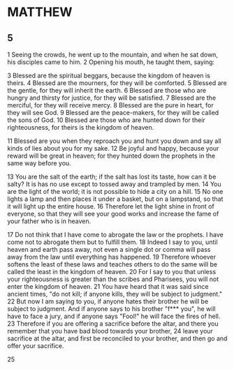 # MATTHEW

## 5

1 Seeing the crowds, he went up to the mountain, and when he sat down, his disciples came to him. 2 Opening his mouth, he taught them, saying:

3 Blessed are the spiritual beggars, because the kingdom of heaven is theirs.
4 Blessed are the mourners, for they will be comforted.
5 Blessed are the gentle, for they will inherit the earth.
6 Blessed are those who are hungry and thirsty for justice, for they will be satisfied.
7 Blessed are the merciful, for they will receive mercy.
8 Blessed are the pure in heart, for they will see God.
9 Blessed are the peace-makers, for they will be called the sons of God.
10 Blessed are those who are hunted down for their righteousness, for theirs is the kingdom of heaven.

11 Blessed are you when they reproach you and hunt you down and say all kinds of lies about you for my sake. 12 Be joyful and happy, because your reward will be great in heaven; for they hunted down the prophets in the same way before you.

13 You are the salt of the earth; if the salt has lost its taste, how can it be salty? It is has no use except to tossed away and trampled by men. 14 You are the light of the world; it is not possible to hide a city on a hill. 15 No one lights a lamp and then places it under a basket, but on a lampstand, so that it will light up the entire house. 16 Therefore let the light shine in front of everyone, so that they will see your good works and increase the fame of your father who is in heaven.

17 Do not think that I have come to abrogate the law or the prophets. I have come not to abrogate them but to fulfill them. 18 Indeed I say to you, until heaven and earth pass away, not even a single dot or comma will pass away from the law until everything has happened. 19 Therefore whoever softens the least of these laws and teaches others to do the same will be called the least in the kingdom of heaven. 20 For I say to you that unless your righteousness is greater than the scribes and Pharisees, you will not enter the kingdom of heaven. 21 You have heard that it was said since ancient times, "do not kill; if anyone kills, they will be subject to judgment." 22 But now I am saying to you, if anyone hates their brother he will be subject to judgment. And if anyone says to his brother "f*** you", he will have to face a jury, and if anyone says "Fool!" he will face the fires of hell. 23 Therefore if you are offering a sacrifice before the altar, and there you remember that you have bad blood towards your brother, 24 leave your sacrifice at the altar, and first be reconciled to your brother, and then go and offer your sacrifice. 

25 